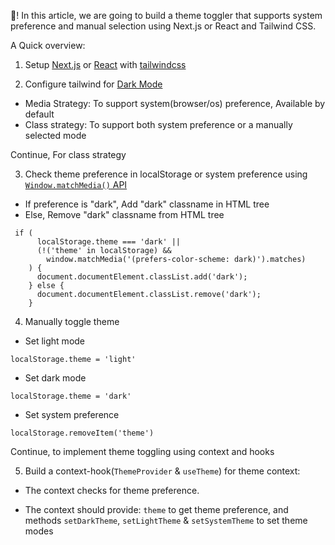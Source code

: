 👋! In this article, we are going to build a theme toggler that supports system preference and manual selection using Next.js or React and Tailwind CSS.

A Quick overview:

1. Setup [Next.js](https://nextjs.org/docs/getting-started) or [React](https://reactjs.org/docs/create-a-new-react-app.html#create-react-app) with [tailwindcss](https://tailwindcss.com/docs/installation/framework-guides)

2. Configure tailwind for [Dark Mode](https://tailwindcss.com/docs/dark-mode)

- Media Strategy: To support system(browser/os) preference, Available by default
- Class strategy: To support both system preference or a manually selected mode

Continue, For class strategy

3. Check theme preference in localStorage or system preference using [`Window.matchMedia()` API](https://developer.mozilla.org/en-US/docs/Web/API/Window/matchMedia)

- If preference is "dark", Add "dark" classname in HTML tree
- Else, Remove "dark" classname from HTML tree

```
 if (
      localStorage.theme === 'dark' ||
      (!('theme' in localStorage) &&
        window.matchMedia('(prefers-color-scheme: dark)').matches)
    ) {
      document.documentElement.classList.add('dark');
    } else {
      document.documentElement.classList.remove('dark');
    }
```

4. Manually toggle theme

- Set light mode

```
localStorage.theme = 'light'
```

- Set dark mode

```
localStorage.theme = 'dark'
```

- Set system preference

```
localStorage.removeItem('theme')
```

Continue, to implement theme toggling using context and hooks

5. Build a context-hook(`ThemeProvider` & `useTheme`) for theme context:

- The context checks for theme preference.

- The context should provide: `theme` to get theme preference, and methods `setDarkTheme`, `setLightTheme` & `setSystemTheme` to set theme modes
